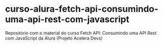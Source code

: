 # curso-alura-fetch-api-consumindo-uma-api-rest-com-javascript
Repositório com o material do curso Fetch API: Consumindo uma API Rest com JavaScript da Alura (Projeto Acelera Devs)
